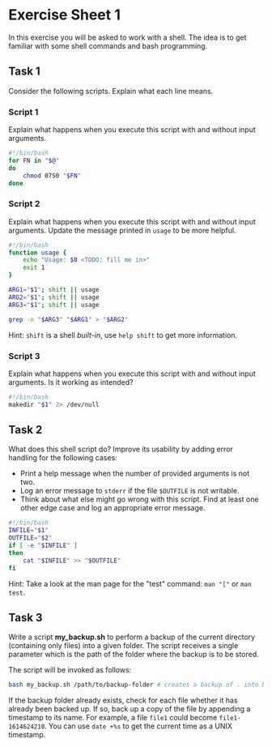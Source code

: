 # Exercise Sheet 1

In this exercise you will be asked to work with a shell. The idea is to get
familiar with some shell commands and bash programming.

## Task 1

Consider the following scripts. Explain what each line means.

### Script 1

Explain what happens when you execute this script with and without input
arguments.

```bash
#!/bin/bash
for FN in "$@"
do
    chmod 0750 "$FN"
done
```

### Script 2

Explain what happens when you execute this script with and without input
arguments.
Update the message printed in `usage` to be more helpful.

```bash
#!/bin/bash
function usage {
    echo "Usage: $0 <TODO: fill me in>"
    exit 1
}

ARG1="$1"; shift || usage
ARG2="$1"; shift || usage
ARG3="$1"; shift || usage

grep -n "$ARG3" "$ARG1" > "$ARG2"
```

Hint: `shift` is a shell _built-in_, use `help shift` to get more information.

### Script 3

Explain what happens when you execute this script with and without input
arguments.
Is it working as intended?

```bash
#!/bin/bash
makedir "$1" 2> /dev/null
```

## Task 2

What does this shell script do? Improve its usability by adding error
handling for the following cases:

- Print a help message when the number of provided arguments is not two.
- Log an error message to `stderr` if the file `$OUTFILE` is not writable.
- Think about what else might go wrong with this script.
  Find at least one other edge case and log an appropriate error message.

```bash
#!/bin/bash
INFILE="$1"
OUTFILE="$2"
if [ -e "$INFILE" ]
then
    cat "$INFILE" >> "$OUTFILE"
fi
```

Hint: Take a look at the man page for the "test" command: `man "["` or `man test`.

## Task 3

Write a script **my_backup.sh** to perform a backup of the current directory
(containing only files) into a given folder. The script receives a single
parameter which is the path of the folder where the backup is to be stored.

The script will be invoked as follows:

```bash
bash my_backup.sh /path/to/backup-folder # creates a backup of . into backup-folder
```

If the backup folder already exists, check for each file whether it has
already been backed up. If so, back up a copy of the file by appending a
timestamp to its name. For example, a file `file1` could become
`file1-1614624210`. You can use `date +%s` to get the current time as a UNIX
timestamp.
